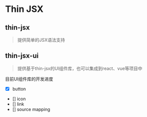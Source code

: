 # Thin JSX

## thin-jsx

> 提供简单的JSX语法支持

## thin-jsx-ui

> 提供基于thin-jsx的UI组件库，也可以集成到react、vue等项目中

目前UI组件库的开发进度

* [x] button
* [] icon
* [] link
* [] source mapping